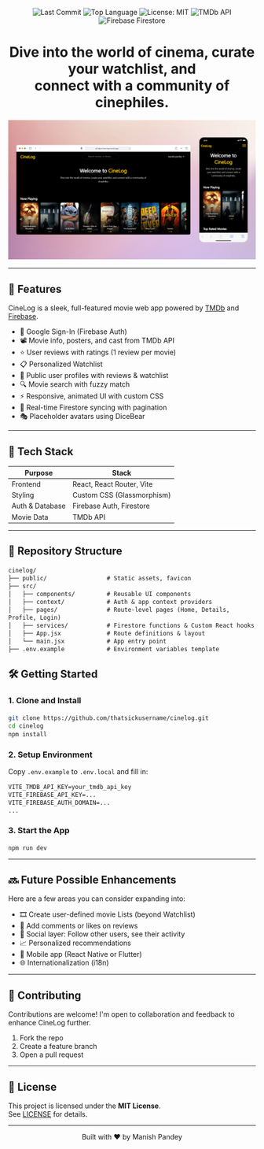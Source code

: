 <!-- Badges -->

<p align="center">
  <img src="https://img.shields.io/github/last-commit/thatsickusername/cinelog" alt="Last Commit" />
  <img src="https://img.shields.io/github/languages/top/thatsickusername/cinelog" alt="Top Language" />
  <img src="https://img.shields.io/github/license/thatsickusername/cinelog" alt="License: MIT" />
  <img src="https://img.shields.io/badge/TMDb-API-blue" alt="TMDb API" />
  <img src="https://img.shields.io/badge/Firebase-Firestore-orange" alt="Firebase Firestore" />
</p>

<h1 align="center"> Dive into the world of cinema, curate your watchlist, and <br/> connect with a community of cinephiles.                
</h1>


![Screenshot](./public/screenshots/004.jpg)

---

## 🚀 Features
CineLog is a sleek, full-featured movie web app powered by [TMDb](https://www.themoviedb.org/) and [Firebase](https://firebase.google.com/).

- 🔐 Google Sign-In (Firebase Auth)
- 📽️ Movie info, posters, and cast from TMDb API
- ⭐ User reviews with ratings (1 review per movie)
- 📋 Personalized Watchlist
- 👤 Public user profiles with reviews & watchlist
- 🔍 Movie search with fuzzy match
- ⚡ Responsive, animated UI with custom CSS
- 🔄 Real-time Firestore syncing with pagination
- 🎭 Placeholder avatars using DiceBear

---

## 🔧 Tech Stack

| Purpose           | Stack                                 |
|-------------------|---------------------------------------|
| Frontend          | React, React Router, Vite             |
| Styling           | Custom CSS (Glassmorphism)            |
| Auth & Database   | Firebase Auth, Firestore              |
| Movie Data        | TMDb API                              |

---

## 📁 Repository Structure

```
cinelog/
├── public/                 # Static assets, favicon
├── src/
│   ├── components/         # Reusable UI components
│   ├── context/            # Auth & app context providers
│   ├── pages/              # Route-level pages (Home, Details, Profile, Login)
│   ├── services/           # Firestore functions & Custom React hooks
│   ├── App.jsx             # Route definitions & layout
│   └── main.jsx            # App entry point
├── .env.example            # Environment variables template

```

## 🛠 Getting Started

### 1. Clone and Install

```bash
git clone https://github.com/thatsickusername/cinelog.git
cd cinelog
npm install
```

### 2. Setup Environment

Copy `.env.example` to `.env.local` and fill in:

```env
VITE_TMDB_API_KEY=your_tmdb_api_key
VITE_FIREBASE_API_KEY=...
VITE_FIREBASE_AUTH_DOMAIN=...
...
```

### 3. Start the App

```bash
npm run dev
```

---

## 🔜 Future Possible Enhancements

Here are a few areas you can consider expanding into:

- 🎞️ Create user-defined movie Lists (beyond Watchlist)
- 💬 Add comments or likes on reviews
- 👥 Social layer: Follow other users, see their activity
- 📈 Personalized recommendations
- 📱 Mobile app (React Native or Flutter)
- 🌐 Internationalization (i18n)

---

## 🤝 Contributing

Contributions are welcome! I'm open to collaboration and feedback to enhance CineLog further.  
1. Fork the repo  
2. Create a feature branch  
3. Open a pull request  

---

## 📜 License

This project is licensed under the **MIT License**.  
See [LICENSE](./LICENSE) for details.

---

<p align="center">
  Built with ❤️ by Manish Pandey
</p>
